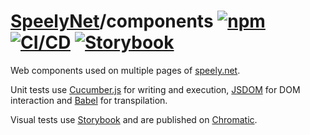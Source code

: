 # [SpeelyNet](https://github.com/speelynet/)/components [![npm](https://img.shields.io/npm/v/@speelynet/components)](https://www.npmjs.com/package/@speelynet/components) [![CI/CD](https://github.com/speelynet/components/actions/workflows/CICD.yml/badge.svg)](https://github.com/speelynet/components/actions/workflows/CICD.yml) [![Storybook](https://raw.githubusercontent.com/storybooks/brand/master/badge/badge-storybook.svg)](https://main--60ec4425952db600398468ef.chromatic.com)

Web components used on multiple pages of [speely.net](https://speely.net).

Unit tests use [Cucumber.js](https://github.com/cucumber/cucumber-js#readme) for writing and execution, [JSDOM](https://github.com/jsdom/jsdom#readme) for DOM interaction and [Babel](https://babeljs.io/) for transpilation.

Visual tests use [Storybook](https://storybook.js.org/) and are published on [Chromatic](https://www.chromatic.com/).
